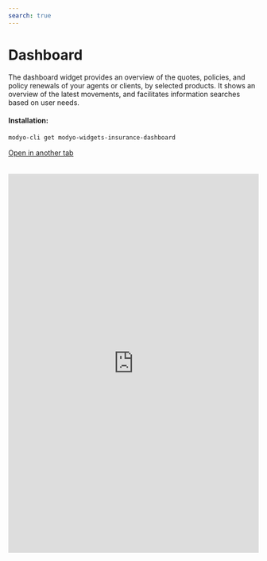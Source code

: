 ```yaml
---
search: true
---
```


# Dashboard

The dashboard widget provides an overview of the quotes, policies, and policy renewals of your agents or clients, by selected products. It shows an overview of the latest movements, and facilitates information searches based on user needs.

#### Installation:

```bash
modyo-cli get modyo-widgets-insurance-dashboard
```

[Open in another tab](https://widgets.modyo.com/seguros/broker/dashboard)

 <iframe id="widgetFrame" src="https://widgets.modyo.com/seguros/broker/dashboard" width="100%" frameBorder="0"  style="min-height:762px;overflow:auto;margin-top:20px;"/> 

| Feature       | Description                                                                                                                                                                                                              |
|---------------------|--------------------------------------------------------------------------------------------------------------------------------------------------------------------------------------------------------------------------|
| Search engine            | It facilitates the search of information through key data on quotes and policies. Customize options or choose searches based on product ID, holder name, or document numbers.        |
| Date Filter     | Customize the results calendar and optimize calls to the query service according to users' query interest or according to the time periods set by legal teams.                |
| Table of results | Configure key data based on device and business need to show a summary of important quotes, policies, and renewals information.                                              |
| Organizer         | Optimize space by customizing result panners and order filter to deliver a better experience based on user interest.                                                                      |
| New quote    | Generates access to creating new quotes quickly and directly from the main dashboard.                                                                                                            |
| New policy        | Facilitate the issuance of policies through the search for current quotes that your intermediaries can issue. Relate results of the latest quotes made to increase the conversion (issue). |
